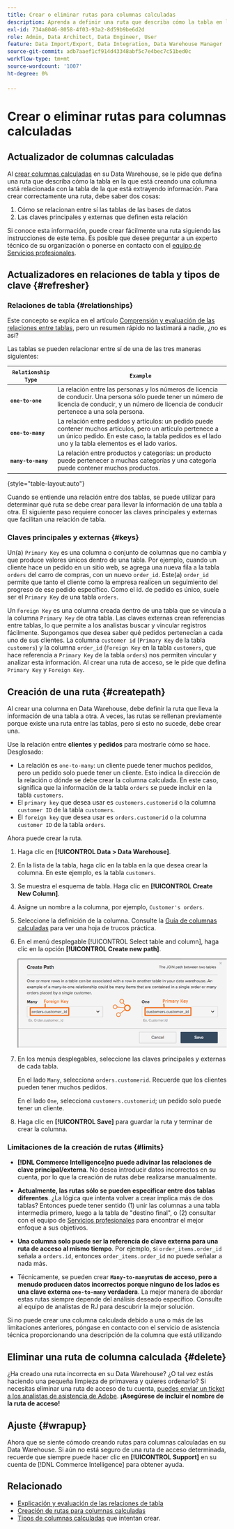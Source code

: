 ```yaml
---
title: Crear o eliminar rutas para columnas calculadas
description: Aprenda a definir una ruta que describa cómo la tabla en la que está creando una columna está relacionada con la tabla de la que está extrayendo información.
exl-id: 734a8046-8058-4f03-93a2-8d59b9be6d2d
role: Admin, Data Architect, Data Engineer, User
feature: Data Import/Export, Data Integration, Data Warehouse Manager
source-git-commit: adb7aaef1cf914d43348abf5c7e4bec7c51bed0c
workflow-type: tm+mt
source-wordcount: '1007'
ht-degree: 0%

---
```


# Crear o eliminar rutas para columnas calculadas

## Actualizador de columnas calculadas

Al [crear columnas calculadas](../data-warehouse-mgr/creating-calculated-columns.md) en su Data Warehouse, se le pide que defina una ruta que describa cómo la tabla en la que está creando una columna está relacionada con la tabla de la que está extrayendo información. Para crear correctamente una ruta, debe saber dos cosas:

1. Cómo se relacionan entre sí las tablas de las bases de datos
1. Las claves principales y externas que definen esta relación

Si conoce esta información, puede crear fácilmente una ruta siguiendo las instrucciones de este tema. Es posible que desee preguntar a un experto técnico de su organización o ponerse en contacto con el [equipo de Servicios profesionales](https://experienceleague.adobe.com/docs/commerce-knowledge-base/kb/troubleshooting/miscellaneous/mbi-service-policies.html).

## Actualizadores en relaciones de tabla y tipos de clave {#refresher}

### Relaciones de tabla {#relationships}

Este concepto se explica en el artículo [Comprensión y evaluación de las relaciones entre tablas](../../data-analyst/data-warehouse-mgr/table-relationships.md), pero un resumen rápido no lastimará a nadie, ¿no es así?

Las tablas se pueden relacionar entre sí de una de las tres maneras siguientes:

| **`Relationship Type`** | **`Example`** |
|-----|-----|
| **`one-to-one`** | La relación entre las personas y los números de licencia de conducir. Una persona sólo puede tener un número de licencia de conducir, y un número de licencia de conducir pertenece a una sola persona. |
| **`one-to-many`** | La relación entre pedidos y artículos: un pedido puede contener muchos artículos, pero un artículo pertenece a un único pedido. En este caso, la tabla pedidos es el lado uno y la tabla elementos es el lado varios. |
| **`many-to-many`** | La relación entre productos y categorías: un producto puede pertenecer a muchas categorías y una categoría puede contener muchos productos. |

{style="table-layout:auto"}

Cuando se entiende una relación entre dos tablas, se puede utilizar para determinar qué ruta se debe crear para llevar la información de una tabla a otra. El siguiente paso requiere conocer las claves principales y externas que facilitan una relación de tabla.

### Claves principales y externas {#keys}

Un(a) `Primary Key` es una columna o conjunto de columnas que no cambia y que produce valores únicos dentro de una tabla. Por ejemplo, cuando un cliente hace un pedido en un sitio web, se agrega una nueva fila a la tabla `orders` del carro de compras, con un nuevo `order_id`. Este(a) `order_id` permite que tanto el cliente como la empresa realicen un seguimiento del progreso de ese pedido específico. Como el id. de pedido es único, suele ser el `Primary Key` de una tabla `orders`.

Un `Foreign Key` es una columna creada dentro de una tabla que se vincula a la columna `Primary Key` de otra tabla. Las claves externas crean referencias entre tablas, lo que permite a los analistas buscar y vincular registros fácilmente. Supongamos que desea saber qué pedidos pertenecían a cada uno de sus clientes. La columna `customer id` (`Primary Key` de la tabla `customers`) y la columna `order_id` (`Foreign Key` en la tabla `customers`, que hace referencia a `Primary Key` de la tabla `orders`) nos permiten vincular y analizar esta información. Al crear una ruta de acceso, se le pide que defina `Primary Key` y `Foreign Key`.

## Creación de una ruta {#createpath}

Al crear una columna en Data Warehouse, debe definir la ruta que lleva la información de una tabla a otra. A veces, las rutas se rellenan previamente porque existe una ruta entre las tablas, pero si esto no sucede, debe crear una.

Use la relación entre **clientes** y **pedidos** para mostrarle cómo se hace. Desglosado:

* La relación es `one-to-many`: un cliente puede tener muchos pedidos, pero un pedido solo puede tener un cliente. Esto indica la dirección de la relación o dónde se debe crear la columna calculada. En este caso, significa que la información de la tabla `orders` se puede incluir en la tabla `customers`.
* El `primary key` que desea usar es `customers.customerid` o la columna `customer ID` de la tabla `customers`.
* El `foreign key` que desea usar es `orders.customerid` o la columna `customer ID` de la tabla `orders`.

Ahora puede crear la ruta.

1. Haga clic en **[!UICONTROL Data > Data Warehouse]**.
1. En la lista de la tabla, haga clic en la tabla en la que desea crear la columna. En este ejemplo, es la tabla `customers`.
1. Se muestra el esquema de tabla. Haga clic en **[!UICONTROL Create New Column]**.
1. Asigne un nombre a la columna, por ejemplo, `Customer's orders`.
1. Seleccione la definición de la columna. Consulte la [Guía de columnas calculadas](../data-warehouse-mgr/creating-calculated-columns.md) para ver una hoja de trucos práctica.
1. En el menú desplegable [!UICONTROL Select table and column], haga clic en la opción **[!UICONTROL Create new path]**.

   ![Creando rutas de acceso para las columnas calculadas modal](../../assets/Creating_Paths_modal.png)

1. En los menús desplegables, seleccione las claves principales y externas de cada tabla.

   En el lado `Many`, selecciona `orders.customerid`. Recuerde que los clientes pueden tener muchos pedidos.

   En el lado `One`, selecciona `customers.customerid`; un pedido solo puede tener un cliente.

1. Haga clic en **[!UICONTROL Save]** para guardar la ruta y terminar de crear la columna.

### Limitaciones de la creación de rutas {#limits}

* **[!DNL Commerce Intelligence]no puede adivinar las relaciones de clave principal/externa**. No desea introducir datos incorrectos en su cuenta, por lo que la creación de rutas debe realizarse manualmente.

* **Actualmente, las rutas sólo se pueden especificar entre dos tablas diferentes**. ¿La lógica que intenta volver a crear implica más de dos tablas? Entonces puede tener sentido (1) unir las columnas a una tabla intermedia primero, luego a la tabla de &quot;destino final&quot;, o (2) consultar con el equipo de [Servicios profesionales](https://experienceleague.adobe.com/docs/commerce-knowledge-base/kb/troubleshooting/miscellaneous/mbi-service-policies.html) para encontrar el mejor enfoque a sus objetivos.

* **Una columna solo puede ser la referencia de clave externa para una ruta de acceso al mismo tiempo**. Por ejemplo, si `order_items.order_id` señala a `orders.id`, entonces `order_items.order_id` no puede señalar a nada más.

* Técnicamente, se pueden crear **`Many-to-many`rutas de acceso, pero a menudo producen datos incorrectos porque ninguno de los lados es una clave externa `one-to-many` verdadera**. La mejor manera de abordar estas rutas siempre depende del análisis deseado específico. Consulte al equipo de analistas de RJ para descubrir la mejor solución.

Si no puede crear una columna calculada debido a una o más de las limitaciones anteriores, póngase en contacto con el servicio de asistencia técnica proporcionando una descripción de la columna que está utilizando

## Eliminar una ruta de columna calculada {#delete}

¿Ha creado una ruta incorrecta en su Data Warehouse? ¿O tal vez estás haciendo una pequeña limpieza de primavera y quieres ordenarlo? Si necesitas eliminar una ruta de acceso de tu cuenta, [puedes enviar un ticket a los analistas de asistencia de Adobe](../../guide-overview.md#Submitting-a-Support-Ticket). **¡Asegúrese de incluir el nombre de la ruta de acceso!**

## Ajuste {#wrapup}

Ahora que se siente cómodo creando rutas para columnas calculadas en su Data Warehouse. Si aún no está seguro de una ruta de acceso determinada, recuerde que siempre puede hacer clic en **[!UICONTROL Support]** en su cuenta de [!DNL Commerce Intelligence] para obtener ayuda.

## Relacionado

* [Explicación y evaluación de las relaciones de tabla](../data-warehouse-mgr/table-relationships.md)
* [Creación de rutas para columnas calculadas](../data-warehouse-mgr/create-paths-calc-columns.md)
* [Tipos de columnas calculadas](../data-warehouse-mgr/calc-column-types.md) que intentan crear.
